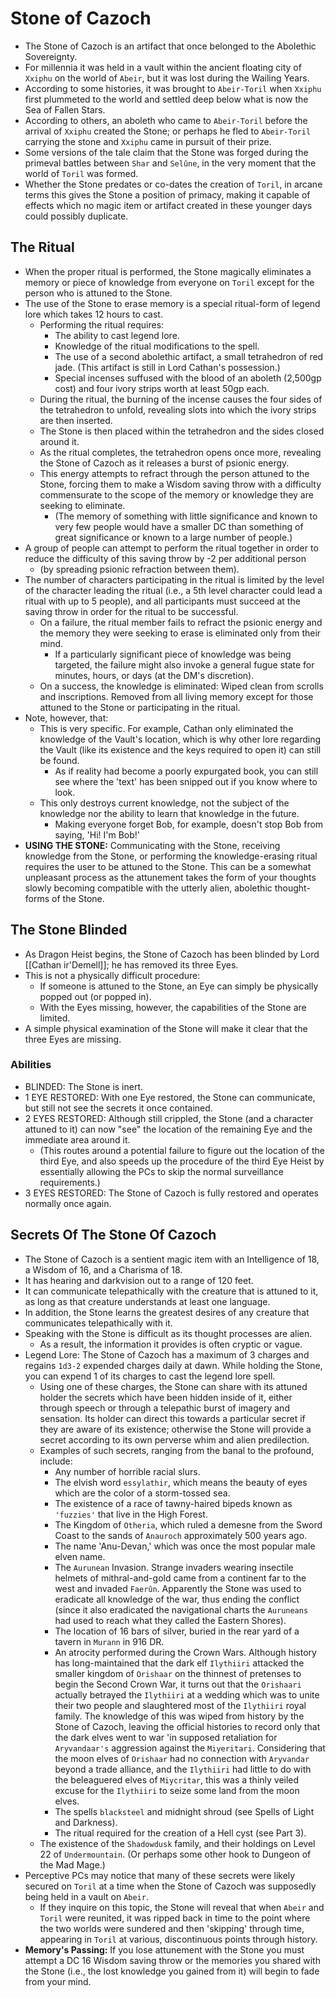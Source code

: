 # Stone of Cazoch

- The Stone of Cazoch is an artifact that once belonged to the Abolethic Sovereignty.
- For millennia it was held in a vault within the ancient floating city of `Xxiphu` on the world of `Abeir`, but it was lost during the Wailing Years.
- According to some histories, it was brought to `Abeir-Toril` when `Xxiphu` first plummeted to the world and settled deep below what is now the Sea of Fallen Stars.
- According to others, an aboleth who came to `Abeir-Toril` before the arrival of `Xxiphu` created the Stone; or perhaps he fled to `Abeir-Toril` carrying the stone and `Xxiphu` came in pursuit of their prize.
- Some versions of the tale claim that the Stone was forged during the primeval battles between `Shar` and `Selûne`, in the very moment that the world of `Toril` was formed.
- Whether the Stone predates or co-dates the creation of `Toril`, in arcane terms this gives the Stone a position of primacy, making it capable of effects which no magic item or artifact created in these younger days could possibly duplicate.

## The Ritual

- When the proper ritual is performed, the Stone magically eliminates a memory or piece of knowledge from everyone on `Toril` except for the person who is attuned to the Stone.
- The use of the Stone to erase memory is a special ritual-form of legend lore which takes 12 hours to cast.
  - Performing the ritual requires:
    - The ability to cast legend lore.
    - Knowledge of the ritual modifications to the spell.
    - The use of a second abolethic artifact, a small tetrahedron of red jade. (This artifact is still in Lord Cathan's possession.)
    - Special incenses suffused with the blood of an aboleth (2,500gp cost) and four ivory strips worth at least 50gp each.
  - During the ritual, the burning of the incense causes the four sides of the tetrahedron to unfold, revealing slots into which the ivory strips are then inserted.
  - The Stone is then placed within the tetrahedron and the sides closed around it.
  - As the ritual completes, the tetrahedron opens once more, revealing the Stone of Cazoch as it releases a burst of psionic energy.
  - This energy attempts to refract through the person attuned to the Stone, forcing them to make a Wisdom saving throw with a difficulty commensurate to the scope of the memory or knowledge they are seeking to eliminate.
    - (The memory of something with little significance and known to very few people would have a smaller DC than something of great significance or known to a large number of people.)
- A group of people can attempt to perform the ritual together in order to reduce the difficulty of this saving throw by -2 per additional person
  - (by spreading psionic refraction between them).
- The number of characters participating in the ritual is limited by the level of the character leading the ritual (i.e., a 5th level character could lead a ritual with up to 5 people), and all participants must succeed at the saving throw in order for the ritual to be successful.
  - On a failure, the ritual member fails to refract the psionic energy and the memory they were seeking to erase is eliminated only from their mind.
    - If a particularly significant piece of knowledge was being targeted, the failure might also invoke a general fugue state for minutes, hours, or days (at the DM's discretion).
  - On a success, the knowledge is eliminated: Wiped clean from scrolls and inscriptions. Removed from all living memory except for those attuned to the Stone or participating in the ritual.
- Note, however, that:
  - This is very specific. For example, Cathan only eliminated the knowledge of the Vault's location, which is why other lore regarding the Vault (like its existence and the keys required to open it) can still be found.
    - As if reality had become a poorly expurgated book, you can still see where the 'text' has been snipped out if you know where to look.
  - This only destroys current knowledge, not the subject of the knowledge nor the ability to learn that knowledge in the future.
    - Making everyone forget Bob, for example, doesn't stop Bob from saying, 'Hi! I'm Bob!'
- **USING THE STONE:** Communicating with the Stone, receiving knowledge from the Stone, or performing the knowledge-erasing ritual requires the user to be attuned to the Stone. This can be a somewhat unpleasant process as the attunement takes the form of your thoughts slowly becoming compatible with the utterly alien, abolethic thought-forms of the Stone.

## The Stone Blinded

- As Dragon Heist begins, the Stone of Cazoch has been blinded by Lord [[Cathan ir'Demell]]; he has removed its three Eyes.
- This is not a physically difficult procedure:
  - If someone is attuned to the Stone, an Eye can simply be physically popped out (or popped in).
  - With the Eyes missing, however, the capabilities of the Stone are limited.
- A simple physical examination of the Stone will make it clear that the three Eyes are missing.

### Abilities

- BLINDED: The Stone is inert.
- 1 EYE RESTORED: With one Eye restored, the Stone can communicate, but still not see the secrets it once contained.
- 2 EYES RESTORED: Although still crippled, the Stone (and a character attuned to it) can now "see" the location of the remaining Eye and the immediate area around it.
  - (This routes around a potential failure to figure out the location of the third Eye, and also speeds up the procedure of the third Eye Heist by essentially allowing the PCs to skip the normal surveillance requirements.)
- 3 EYES RESTORED: The Stone of Cazoch is fully restored and operates normally once again.

## Secrets Of The Stone Of Cazoch

- The Stone of Cazoch is a sentient magic item with an Intelligence of 18, a Wisdom of 16, and a Charisma of 18.
- It has hearing and darkvision out to a range of 120 feet.
- It can communicate telepathically with the creature that is attuned to it, as long as that creature understands at least one language.
- In addition, the Stone learns the greatest desires of any creature that communicates telepathically with it.
- Speaking with the Stone is difficult as its thought processes are alien.
  - As a result, the information it provides is often cryptic or vague.
- Legend Lore: The Stone of Cazoch has a maximum of 3 charges and regains `1d3-2` expended charges daily at dawn. While holding the Stone, you can expend 1 of its charges to cast the legend lore spell.
  - Using one of these charges, the Stone can share with its attuned holder the secrets which have been hidden inside of it, either through speech or through a telepathic burst of imagery and sensation. Its holder can direct this towards a particular secret if they are aware of its existence; otherwise the Stone will provide a secret according to its own perverse whim and alien predilection.
  - Examples of such secrets, ranging from the banal to the profound, include:
    - Any number of horrible racial slurs.
    - The elvish word `essylathir`, which means the beauty of eyes which are the color of a storm-tossed sea.
    - The existence of a race of tawny-haired bipeds known as `'fuzzies'` that live in the High Forest.
    - The Kingdom of `Otheria`, which ruled a demesne from the Sword Coast to the sands of `Anauroch`
      approximately 500 years ago.
    - The name 'Anu-Devan,' which was once the most popular male elven name.
    - The `Aurunean` Invasion. Strange invaders wearing insectile helmets of mithral-and-gold came from a continent far to the west and invaded `Faerûn`. Apparently the Stone was used to eradicate all knowledge of the war, thus ending the conflict (since it also eradicated the navigational charts the `Auruneans` had used to reach what they called the Eastern
      Shores).
    - The location of 16 bars of silver, buried in the rear yard of a tavern in `Murann` in 916 DR.
    - An atrocity performed during the Crown Wars. Although history has long-maintained that the dark elf `Ilythiiri` attacked the smaller kingdom of `Orishaar` on the thinnest of pretenses to begin the Second Crown War, it turns out that the `Orishaari` actually betrayed the `Ilythiiri` at a wedding which was to unite their two people and slaughtered most of the `Ilythiiri` royal family. The knowledge of this was wiped from history by the Stone of Cazoch, leaving the official histories to record only that the dark elves went to war 'in supposed retaliation for `Aryvandaar's` aggression against the `Miyeritari`. Considering that the moon elves of `Orishaar` had no connection with `Aryvandar` beyond a trade alliance, and the `Ilythiiri` had little to do with the beleaguered elves of `Miycritar`, this was a thinly veiled excuse for the `Ilythiiri` to seize some land from the moon elves.
    - The spells `blacksteel` and midnight shroud (see Spells of Light and Darkness).
    - The ritual required for the creation of a Hell cyst (see Part 3).
  - The existence of the `Shadowdusk` family, and their holdings on Level 22 of `Undermountain`. (Or perhaps some other hook to Dungeon of the Mad Mage.)
- Perceptive PCs may notice that many of these secrets were likely secured on `Toril` at a time when the Stone of Cazoch was supposedly being held in a vault on `Abeir`.
  - If they inquire on this topic, the Stone will reveal that when `Abeir` and `Toril` were reunited, it was ripped back in time to the point where the two worlds were sundered and then 'skipping' through time, appearing in `Toril` at various, discontinuous points through history.
- **Memory's Passing:** If you lose attunement with the Stone you must attempt a DC 16 Wisdom saving throw or the memories you shared with the Stone (i.e., the lost knowledge you gained from it) will begin to fade from your mind.
